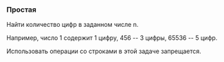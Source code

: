 ### Простая

Найти количество цифр в заданном числе n.

Например, число 1 содержит 1 цифру, 456 -- 3 цифры, 65536 -- 5 цифр.

Использовать операции со строками в этой задаче запрещается.